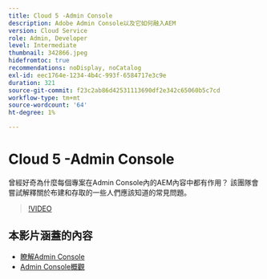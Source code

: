```yaml
---
title: Cloud 5 -Admin Console
description: Adobe Admin Console以及它如何融入AEM
version: Cloud Service
role: Admin, Developer
level: Intermediate
thumbnail: 342866.jpeg
hidefromtoc: true
recommendations: noDisplay, noCatalog
exl-id: eec1764e-1234-4b4c-993f-6584717e3c9e
duration: 321
source-git-commit: f23c2ab86d42531113690df2e342c65060b5c7cd
workflow-type: tm+mt
source-wordcount: '64'
ht-degree: 1%

---
```


# Cloud 5 -Admin Console

曾經好奇為什麼每個專案在Admin Console內的AEM內容中都有作用？ 該團隊會嘗試解釋關於布建和存取的一些人們應該知道的常見問題。

>[!VIDEO](https://video.tv.adobe.com/v/342866?quality=12&learn=on)

## 本影片涵蓋的內容

+ [瞭解Admin Console](https://experienceleague.adobe.com/docs/experience-manager-cloud-service/content/onboarding/onboarding-concepts/admin-console.html)
+ [Admin Console概觀](https://helpx.adobe.com/tw/enterprise/using/admin-console.html)
